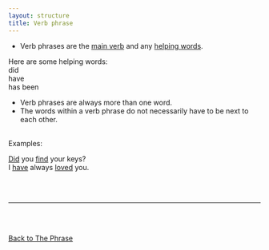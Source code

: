 ```yaml
---
layout: structure
title: Verb phrase
---
```


* Verb phrases are the <ins>main verb</ins> and any <ins>helping words</ins>.  
 
Here are some helping words:  
did  
have  
has been  
* Verb phrases are always more than one word.  
* The words within a verb phrase do not necessarily have to be next to each other.

<br/>
Examples:

<ins>Did</ins> you <ins>find</ins> your keys?  
I <ins>have</ins> always <ins>loved</ins> you.

<br/>
<br/>

---

<br/>
<br/>

[Back to The Phrase]({{site.baseurl}}/structures/the-phrase)
